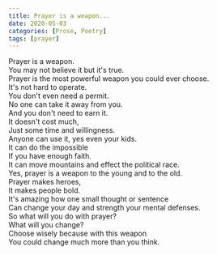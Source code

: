 ```yaml
---
title: Prayer is a weapon...
date: 2020-05-03
categories: [Prose, Poetry]
tags: [prayer]
---
```

Prayer is a weapon.\
You may not believe it but it's true.\
Prayer is the most powerful weapon you could ever choose.\
It's not hard to operate.\
You don't even need a permit.\
No one can take it away from you.\
And you don't need to earn it.\
It doesn't cost much,\
Just some time and willingness.\
Anyone can use it, yes even your kids.\
It can do the impossible\
If you have enough faith.\
It can move mountains and effect the political race.\
Yes, prayer is a weapon to the young and to the old.\
Prayer makes heroes,\
It makes people bold.\
It's amazing how one small thought or sentence\
Can change your day and strength your mental defenses.\
So what will you do with prayer?\
What will you change?\
Choose wisely because with this weapon\
You could change much more than you think.
